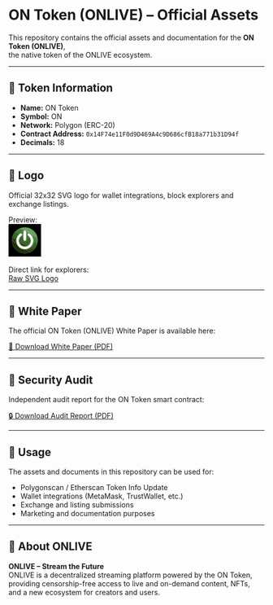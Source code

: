 # ON Token (ONLIVE) – Official Assets

This repository contains the official assets and documentation for the **ON Token (ONLIVE)**,  
the native token of the ONLIVE ecosystem.

---

## 🔹 Token Information
- **Name:** ON Token  
- **Symbol:** ON  
- **Network:** Polygon (ERC-20)  
- **Contract Address:** `0x14F74e11F0d9D469A4c9D686cfB18a771b31D94f`  
- **Decimals:** 18  

---

## 🔹 Logo
Official 32x32 SVG logo for wallet integrations, block explorers and exchange listings.  

Preview:  
<img src="./LOGO.svg" width="64" height="64" alt="ON Token Logo">  

Direct link for explorers:  
[Raw SVG Logo](https://raw.githubusercontent.com/ONTOKEN/ontoken-assets/main/LOGO.svg)

---

## 🔹 White Paper
The official ON Token (ONLIVE) White Paper is available here:  

[📄 Download White Paper (PDF)](https://github.com/ONTOKEN/ontoken-assets/raw/main/White-Paper_ON-Token_Version_1.pdf)

---

## 🔹 Security Audit
Independent audit report for the ON Token smart contract:  

[🔒 Download Audit Report (PDF)](./Audit_Report.pdf)

---

## 🔹 Usage
The assets and documents in this repository can be used for:
- Polygonscan / Etherscan Token Info Update  
- Wallet integrations (MetaMask, TrustWallet, etc.)  
- Exchange and listing submissions  
- Marketing and documentation purposes  

---

## 🔹 About ONLIVE
**ONLIVE – Stream the Future**  
ONLIVE is a decentralized streaming platform powered by the ON Token,  
providing censorship-free access to live and on-demand content, NFTs,  
and a new ecosystem for creators and users.
